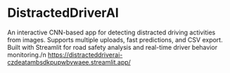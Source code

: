 # DistractedDriverAI
An interactive CNN-based app for detecting distracted driving activities from images. Supports multiple uploads, fast predictions, and CSV export. Built with Streamlit for road safety analysis and real-time driver behavior monitoring./n
https://distracteddriverai-czdeatambsdkpupwbvwaee.streamlit.app/
